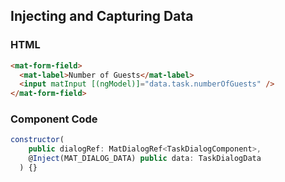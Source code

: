 ## Injecting and Capturing Data

### HTML
```html
<mat-form-field>
  <mat-label>Number of Guests</mat-label>
  <input matInput [(ngModel)]="data.task.numberOfGuests" />
</mat-form-field>
```
### Component Code
```js
constructor(
    public dialogRef: MatDialogRef<TaskDialogComponent>,
    @Inject(MAT_DIALOG_DATA) public data: TaskDialogData
  ) {}
```
